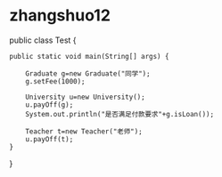 # zhangshuo12

public class Test {
	
	public static void main(String[] args) {  
        
        Graduate g=new Graduate("同学");       
        g.setFee(1000);                       
          
        University u=new University();         
        u.payOff(g);                         
        System.out.println("是否满足付款要求"+g.isLoan());  
          
        Teacher t=new Teacher("老师");  
        u.payOff(t);             
    }  
 
}
